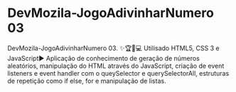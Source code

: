 # DevMozila-JogoAdivinharNumero 03 

DevMozila-JogoAdivinharNumero 03. ✨🏆🏃💻 Utilisado HTML5, CSS 3 e JavaScript▶️ Aplicação de conhecimento de geração de números aleatórios, manipulação do HTML através do JavaScript, criação de event listeners e event handler com o queySelector e querySelectorAll, estruturas de repetição como if else, for e manipulação de listas.
